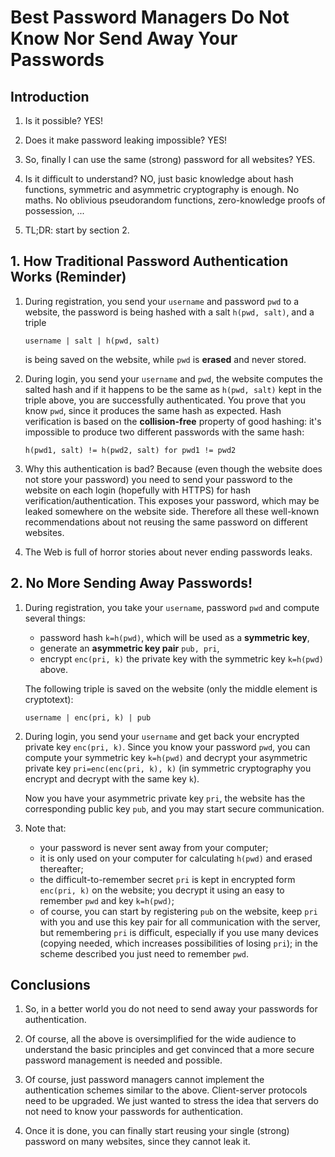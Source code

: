 # Best Password Managers Do Not Know Nor Send Away Your Passwords

## Introduction

1. Is it possible? YES!

2. Does it make password leaking impossible? YES!

3. So, finally I can use the same (strong) password 
for all websites? YES.

4. Is it difficult to understand? NO, just basic 
knowledge about hash functions, symmetric and asymmetric
cryptography is enough. No maths. No oblivious pseudorandom 
functions, zero-knowledge proofs of possession, ...
5. TL;DR: start by section 2.


## 1. How Traditional Password Authentication Works (Reminder)

1. During registration, you send your `username` and password `pwd` to
   a website, the password is being hashed with a salt `h(pwd, salt)`,
   and a triple
   ```
   username | salt | h(pwd, salt)
   ```
   is being saved on the website, while `pwd` is **erased** and 
   never stored.
2. During login, you send your `username` and `pwd`, the website 
   computes the salted hash and if it happens to be the same as
   `h(pwd, salt)` kept in the triple above, you are successfully
   authenticated. You prove that you know `pwd`, since
   it produces the same hash as expected. 
   Hash verification is based on the 
   **collision-free** property
   of good hashing: it's impossible to produce two different 
   passwords with the same hash:
   ```
   h(pwd1, salt) != h(pwd2, salt) for pwd1 != pwd2
   ```
3. Why this authentication is bad? Because (even though the
   website does not store your password) you need to send your 
   password to the website on each login (hopefully with HTTPS)
   for hash verification/authentication.
   This exposes your password, which may be leaked somewhere
   on the website side. Therefore all these well-known 
   recommendations about not reusing the same password
   on different websites.

4. The Web is full of horror stories about never ending passwords leaks.


## 2. No More Sending Away Passwords!

1. During registration, you take your `username`, password `pwd`
   and compute several things:
   - password hash `k=h(pwd)`, which will be used as a 
     **symmetric key**,
   - generate an **asymmetric key pair** `pub, pri`,
   - encrypt `enc(pri, k)` the private key with the symmetric
     key `k=h(pwd)` above.
   
   The following triple is saved on the website (only the
   middle element is cryptotext):

   ```
   username | enc(pri, k) | pub
   ```

2. During login, you send your `username` and get back your
   encrypted private key `enc(pri, k)`. Since you know your 
   password `pwd`, you can compute your symmetric key
   `k=h(pwd)` and decrypt your asymmetric private key
   `pri=enc(enc(pri, k), k)` (in symmetric cryptography you encrypt 
   and decrypt with the same key `k`).

   Now you have your asymmetric private key `pri`, the website
   has the corresponding public key `pub`, and you may start 
   secure communication.

3. Note that:
   - your password is never sent away from your computer;
   - it is only used on your computer for calculating `h(pwd)`
     and erased thereafter;
   - the difficult-to-remember secret `pri` is kept in encrypted 
     form `enc(pri, k)` on the website; you decrypt it 
     using an easy to remember `pwd` and key `k=h(pwd)`;
   - of course, you can start by registering `pub` on the
     website, keep `pri` with you and use this key pair 
     for all communication with the server, but remembering `pri`
     is difficult, especially if you use many devices (copying 
     needed, which increases possibilities of losing `pri`); 
     in the scheme described you just need to remember `pwd`.

## Conclusions

1. So, in a better world you do not need to send away
   your passwords for authentication.

2. Of course, all the above is oversimplified for the wide audience
to understand the basic principles and get convinced that a more 
secure password management is needed and possible.

3. Of course, just password managers cannot implement the 
   authentication schemes similar to the above. Client-server
   protocols need to be upgraded. We just wanted to stress
   the idea that servers do not need to know your passwords
   for authentication.

4. Once it is done, you can finally start reusing your single 
   (strong) password on many websites, since they cannot leak it.
